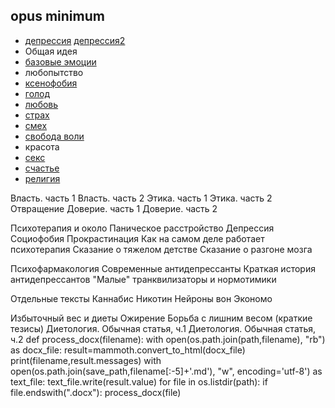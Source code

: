 ## opus minimum
* [депрессия](депрессия.md)  <a href="депрессия.md" target="_tab">депрессия2</a>
* Общая идея
* [базовые эмоции](базовые%20эмоции.md)
* любопытство
* [ксенофобия](ксенофобия.md) 
* [голод](голод.md) 
* [любовь](любовь.md)  
* [страх](страх.md)  
* [смех](Смех.md) 
* [свобода воли](свобода%20воли%20или%20денежное%20вознаграждение.md) 
* красота
* [секс](секс.md) 
* [счастье](счастье.md) 
* [религия](Религия.md) 


Власть. часть 1
Власть. часть 2
Этика. часть 1
Этика. часть 2
Отвращение
Доверие. часть 1
Доверие. часть 2

Психотерапия и около
Паническое расстройство
Депрессия 
Социофобия
Прокрастинация 
Как на самом деле работает психотерапия 
Сказание о тяжелом детстве 
Сказание о разгоне мозга

Психофармакология
Современные антидепрессанты
Краткая история антидепрессантов
"Малые" транквилизаторы и нормотимики

Отдельные тексты
Каннабис
Никотин
Нейроны вон Экономо

Избыточный вес и диеты
Ожирение
Борьба с лишним весом (краткие тезисы)
Диетология. Обычная статья, ч.1
Диетология. Обычная статья, ч.2
def process_docx(filename):
    with open(os.path.join(path,filename), "rb") as docx_file:
        result=mammoth.convert_to_html(docx_file)
        print(filename,result.messages)
        with open(os.path.join(save_path,filename[:-5]+'.md'), "w", encoding='utf-8') as text_file:
            text_file.write(result.value)
 for file in os.listdir(path):
    if file.endswith(".docx"):
        process_docx(file)
